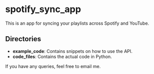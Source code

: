# spotify_sync_app

This is an app for syncing your playlists across Spotify and YouTube.

## Directories

- **example_code**: Contains snippets on how to use the API.
- **code_files**: Contains the actual code in Python.

If you have any queries, feel free to email me.
